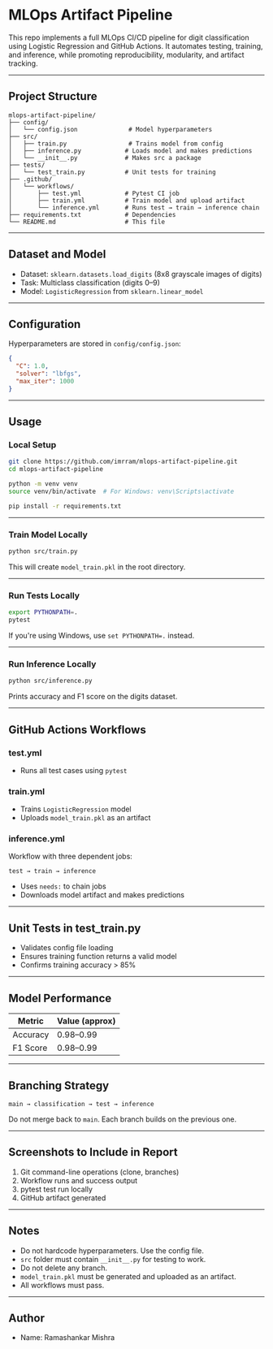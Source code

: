 # MLOps Artifact Pipeline

This repo implements a full MLOps CI/CD pipeline for digit classification using Logistic Regression and GitHub Actions. It automates testing, training, and inference, while promoting reproducibility, modularity, and artifact tracking.

---

## Project Structure

```
mlops-artifact-pipeline/
├── config/
│   └── config.json              # Model hyperparameters
├── src/
│   ├── train.py                 # Trains model from config
│   ├── inference.py            # Loads model and makes predictions
│   └── __init__.py             # Makes src a package
├── tests/
│   └── test_train.py           # Unit tests for training
├── .github/
│   └── workflows/
│       ├── test.yml            # Pytest CI job
│       ├── train.yml           # Train model and upload artifact
│       └── inference.yml       # Runs test → train → inference chain
├── requirements.txt            # Dependencies
└── README.md                   # This file
```

---

## Dataset and Model

- Dataset: `sklearn.datasets.load_digits` (8x8 grayscale images of digits)
- Task: Multiclass classification (digits 0–9)
- Model: `LogisticRegression` from `sklearn.linear_model`

---

## Configuration

Hyperparameters are stored in `config/config.json`:

```json
{
  "C": 1.0,
  "solver": "lbfgs",
  "max_iter": 1000
}
```

---

## Usage

### Local Setup

```bash
git clone https://github.com/imrram/mlops-artifact-pipeline.git
cd mlops-artifact-pipeline

python -m venv venv
source venv/bin/activate  # For Windows: venv\Scripts\activate

pip install -r requirements.txt
```

---

### Train Model Locally

```bash
python src/train.py
```

This will create `model_train.pkl` in the root directory.

---

### Run Tests Locally

```bash
export PYTHONPATH=.
pytest
```

If you're using Windows, use `set PYTHONPATH=.` instead.

---

### Run Inference Locally

```bash
python src/inference.py
```

Prints accuracy and F1 score on the digits dataset.

---

## GitHub Actions Workflows

### test.yml

- Runs all test cases using `pytest`

### train.yml

- Trains `LogisticRegression` model
- Uploads `model_train.pkl` as an artifact

### inference.yml

Workflow with three dependent jobs:
```
test → train → inference
```

- Uses `needs:` to chain jobs
- Downloads model artifact and makes predictions

---

## Unit Tests in test_train.py

- Validates config file loading
- Ensures training function returns a valid model
- Confirms training accuracy > 85%

---

## Model Performance

| Metric     | Value (approx) |
|------------|----------------|
| Accuracy   | 0.98–0.99      |
| F1 Score   | 0.98–0.99      |

---

## Branching Strategy

```
main → classification → test → inference
```

Do not merge back to `main`. Each branch builds on the previous one.

---

## Screenshots to Include in Report

1. Git command-line operations (clone, branches)
2. Workflow runs and success output
3. pytest test run locally
4. GitHub artifact generated

---

## Notes

- Do not hardcode hyperparameters. Use the config file.
- `src` folder must contain `__init__.py` for testing to work.
- Do not delete any branch.
- `model_train.pkl` must be generated and uploaded as an artifact.
- All workflows must pass.

---

## Author
- Name: Ramashankar Mishra